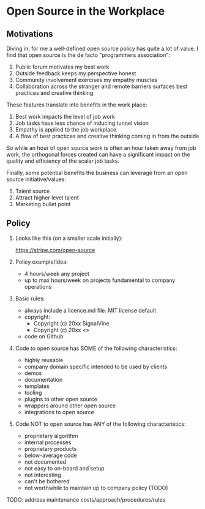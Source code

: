# Open Source in the Workplace

## Motivations

Diving in, for me a well-defined open source policy has quite a lot of value. I find that open source is the de facto "programmers association":

1. Public forum motivates my best work
2. Outside feedback keeps my perspective honest
3. Community involvement exercises my empathy muscles
4. Collaboration across the stranger and remote barriers surfaces best practices and creative thinking


These features translate into benefits in the work place:

1. Best work impacts the level of job work
2. Job tasks have less chance of inducing tunnel vision
3. Empathy is applied to the job workplace
4. A flow of best practices and creative thinking coming in from the outside


So while an hour of open source work is often an hour taken away from job work, the orthogonal forces created can have a significant impact on the quality and efficiency of the scalar job tasks.


Finally, some potential benefits the business can leverage from an open source initiative/values:

1. Talent source
2. Attract higher level talent
3. Marketing bullet point


## Policy

1. Looks like this (on a smaller scale initially):

	https://stripe.com/open-source


2. Policy example/idea:

	- 4 hours/week any project
	- up to max hours/week on projects fundamental to company operations


3. Basic rules:

	- always include a licence.md file. MIT license default
	- copyright:
		- Copyright (c) 20xx SignalVine
		- Copyright (c) 20xx <<person>>
	- code on Github


4. Code to open source has SOME of the following characteristics:

	- highly reusable
	- company domain specific intended to be used by clients
	- demos
	- documentation
	- templates
	- tooling
	- plugins to other open source
	- wrappers around other open source
	- integrations to open source


5. Code NOT to open source has ANY of the following characteristics:

	- proprietary algorithm
	- internal processes
	- proprietary products
	- below-average code
	- not documented
	- not easy to on-board and setup
	- not interesting
	- can't be bothered
	- not worthwhile to maintain up to company policy (TODO)

TODO: address maintenance costs/approach/procedures/rules